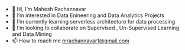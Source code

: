 - 👋 Hi, I’m Mahesh Rachannavar
- 👀 I’m interested in Data Enineering and Data Analytics Projects
- 🌱 I’m currently learning serverless architecture for data processing
- 💞️ I’m looking to collaborate on Supervised , Un-Supervised Learning and Data Mining
- 📫 How to reach me mrachannavar1@gmail.com

<!---
mrachannavar/mrachannavar is a ✨ special ✨ repository because its `README.md` (this file) appears on your GitHub profile.
You can click the Preview link to take a look at your changes.
--->
